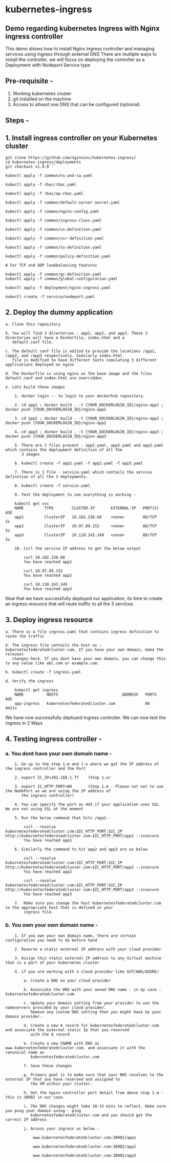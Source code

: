 # kubernetes-ingress
## Demo regarding kubernetes Ingress with Nginx ingress controller

This demo shows how to install Nginx ingress controller and managing services using ingress through external DNS 
There are multiple ways to install the controller, we will focus on deploying the controller as a Deployment with 
Nodeport Service type

## Pre-requisite -

1. Working kubernetes cluster 
2. git installed on the machine 
3. Access to atleast one DNS that can be configured (optional) 

## Steps - 

## 1. Install ingress controller on your Kubernetes cluster

```
git clone https://github.com/nginxinc/kubernetes-ingress/
cd kubernetes-ingress/deployments
git checkout v1.9.0```

kubectl apply -f common/ns-and-sa.yaml

kubectl apply -f rbac/rbac.yaml

kubectl apply -f rbac/ap-rbac.yaml

kubectl apply -f common/default-server-secret.yaml

kubectl apply -f common/nginx-config.yaml

kubectl apply -f common/ingress-class.yaml

kubectl apply -f common/vs-definition.yaml

kubectl apply -f common/vsr-definition.yaml

kubectl apply -f common/ts-definition.yaml

kubectl apply -f common/policy-definition.yaml

# For TCP and UDP loadbalancing features 

kubectl apply -f common/gc-definition.yaml
kubectl apply -f common/global-configuration.yaml

kubectl apply -f deployment/nginx-ingress.yaml

kubectl create -f service/nodeport.yaml

```

## 2.  Deploy the dummy application 

    a. Clone this repository
    
    b. You will find 3 directories - app1, app2, and app3. These 3 directories will have a Dockerfile, index.html and a 
       default.conf file. 
    
    c. The default.conf file is edited to provide the locations /app1, /app2, and /app3 respectively. Similarly index.html 
       file is modified to have different texts simulating 3 different applications deployed on nginx 
    
    d. The Dockerfile is using nginx as the base image and the files default.conf and index.html are overridden. 
    
    e. Lets build these images 
    
        1. docker login -- to login to your dockerhub repository. 
        
        2. cd app1 ; docker build . -t {YOUR_DOCKERLOGIN_ID}/nginx-app1 ; docker push {YOUR_DOCKERLOGIN_ID}/nginx-app1
        
        3. cd app2 ; docker build . -t {YOUR_DOCKERLOGIN_ID}/nginx-app2 ; docker push {YOUR_DOCKERLOGIN_ID}/nginx-app2
        
        4. cd app3 ; docker build . -t {YOUR_DOCKERLOGIN_ID}/nginx-app3 ; docker push {YOUR_DOCKERLOGIN_ID}/nginx-app3
        
        5. There are 3 files present - app1.yaml, app2.yaml and app3.yaml which contains the deployment definition of all the 
           3 images 
        
        6. kubectl create -f app1.yaml -f app2.yaml -f app3.yaml
        
        7. There is 1 file - service.yaml which contails the service definition of all the 3 deployments. 
        
        8. kubectl create -f service.yaml
        
        9. Test the deployment to see everything is working - 
        
        kubectl get svc 
        NAME         TYPE        CLUSTER-IP       EXTERNAL-IP   PORT(S)   AGE
        app1         ClusterIP   10.102.238.68    <none>        80/TCP    5s
        app2         ClusterIP   10.97.89.152     <none>        80/TCP    5s
        app3         ClusterIP   10.110.243.149   <none>        80/TCP    5s
    
        10. Curl the service IP address to get the below output 
        
            curl 10.102.238.68
            You have reached app1
            
            curl 10.97.89.152
            You have reached app2
            
            curl 10.110.243.149
            You have reached app3
            
Now that we have successfully deployed our application, its time to create an ingress resource that will route traffic to all 
the 3 services 

## 3. Deploy ingress resource

    a. There is a file ingress.yaml that contains ingress definition to route the traffic 
    
    b. The ingress file contails the host as : kubernetesfederatedcluster.com, If you have your own domain, make the relevant 
       changes here. If you dont have your own domain, you can change this to any value like abc.com or example.com. 
    
    b. kubectl create -f ingress.yaml
    
    d. Verify the ingress 
    
        kubectl get ingress
        NAME          HOSTS                            ADDRESS   PORTS   AGE
        app-ingress   kubernetesfederatedcluster.com             80      4m11s

We have now successfully deployed ingress controller. We can now test the ingress in 2 Ways 

## 4. Testing ingress controller - 

###     a. You dont have your own domain name - 
    
        1. Go up to the step 1.m and 1.o where we got the IP address of the ingress controller and the Port
        
        2. export IC_IP=192.168.1.77    (Step 1.o)
        
        3. export IC_HTTP_PORT=80       (Step 1.m - Please not not to use the NodePort as we are using the IP address of 
           the ingress controller) 
        
        4. You can specify the port as 443 if your application uses SSL. We are not using SSL at the moment 
        
        5. Run the below command that hits /app1- 
        
            curl --resolve kubernetesfederatedcluster.com:$IC_HTTP_PORT:$IC_IP http://kubernetesfederatedcluster.com:$IC_HTTP_PORT/app1 --insecure
            You have reached app1
            
        6. Similarly the command to hit app2 and app3 are as below 
        
            curl --resolve kubernetesfederatedcluster.com:$IC_HTTP_PORT:$IC_IP http://kubernetesfederatedcluster.com:$IC_HTTP_PORT/app2 --insecure
            You have reached app2
            
            curl --resolve kubernetesfederatedcluster.com:$IC_HTTP_PORT:$IC_IP http://kubernetesfederatedcluster.com:$IC_HTTP_PORT/app3 --insecure
            You have reached app3
            
        7.  Make sure you change the host kubernetesfederatedcluster.com to the appropriate host that is defined in your 
            ingress file. 
        
###    b. You own your own domain name - 
    
        1. If you own your own domain name, there are certain configuration you need to do before hand
        
        2. Reserve a static external IP address with your cloud provider 
        
        3. Assign this static external IP address to any Virtual machine that is a part of your kubernetes cluster 
        
        4. if you are working with a cloud provider like GCP/AWS/AZURE/
          
            a. Create a DNS on your cloud provider 
            
            b. Associate the DNS with your owned DNS name - in my case - kubernetesfederatedcluster.com
            
            c. Update your Domain setting from your provider to use the nameservers provided by your cloud provider. 
               Remove any custom DNS setting that you might have by your domain provider. 
            
            d. Create a new A record for kubernetesfederatedcluster.com and associate the external static Ip that you reserved 
               with the A record 
            
            e. Create a new CNAME with DNS as www.kubernetesfederatedcluster.com. and associate it with the canonical name as 
               kubernetesfederatedcluster.com
            
            f. Save these changes
            
            g. Primary goal is to make sure that your DNS resolves to the external IP that you have reserved and assigned to 
               the VM within your cluster. 
            
            h. Get the nginx controller port detail from above step 1.m - this is 30982 in our case. 
            
            i. The DNS changes might take 10-15 mins to reflect. Make sure you ping your domain using - ping 
               kubernetesfederatedcluster.com and you should get the correct IP address 
            
            j. Access your ingress as below - 
            
                www.kubernetesfederatedcluster.com:30982/app1
                
                www.kubernetesfederatedcluster.com:30982/app2
                
                www.kubernetesfederatedcluster.com:30982/app3
          

    
